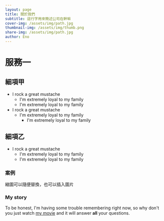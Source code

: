 ```yaml
---
layout: page
title: 關於我們
subtitle: 這行字用來簡述公司在幹嘛
cover-img: /assets/img/path.jpg
thumbnail-img: /assets/img/thumb.png
share-img: /assets/img/path.jpg
author: Eno
---
```


# 服務一

## 細項甲
- I rock a great mustache
    - I'm extremely loyal to my family
    - I'm extremely loyal to my family
- I rock a great mustache
    - I'm extremely loyal to my family
        - I'm extremely loyal to my family

## 細項乙
- I rock a great mustache
    - I'm extremely loyal to my family
    - I'm extremely loyal to my family


### 案例
縮圖可以隨便替換，也可以插入圖片


### My story

To be honest, I'm having some trouble remembering right now, so why don't you just watch [my movie](https://en.wikipedia.org/wiki/The_Princess_Bride_%28film%29) and it will answer **all** your questions.
